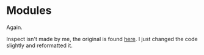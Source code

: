 # Modules
Again.

Inspect isn't made by me, the original is found [here](https://github.com/kikito/inspect.lua). I just changed the code slightly and reformatted it.

